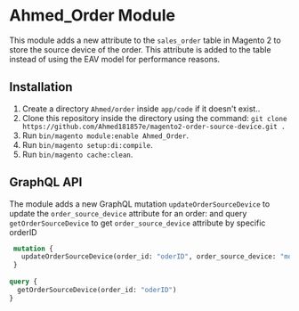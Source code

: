 # Ahmed_Order Module

This module adds a new attribute to the `sales_order` table in Magento 2 to store the source device of the order. This attribute is added to the table instead of using the EAV model for performance reasons.

## Installation

1. Create a directory `Ahmed/order` inside `app/code` if it doesn't exist..
2. Clone this repository inside the directory using the command: `git clone https://github.com/Ahmed181857e/magento2-order-source-device.git .`
3. Run  `bin/magento module:enable Ahmed_Order`.
4. Run `bin/magento setup:di:compile`.
5. Run `bin/magento cache:clean`.

## GraphQL API

The module adds a new GraphQL mutation `updateOrderSourceDevice` to update the `order_source_device` attribute for an order:
and query `getOrderSourceDevice` to get  `order_source_device` attribute  by specific  orderID

```graphql
 mutation {
   updateOrderSourceDevice(order_id: "oderID", order_source_device: "mobile")     
 }
 
query {
  getOrderSourceDevice(order_id: "oderID")
}

